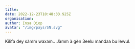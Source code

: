 ```yaml
---
title: 
date: 2022-12-23T10:48:33.925Z
organisation: 
author: Insa Diop
avatar: "/img/pays/SN.svg"
---
```


Kilifa dey sàmm waxam..
Jàmm à gën 3eelu mandaa bu lewul.